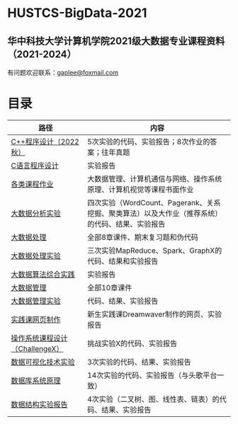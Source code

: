 # HUSTCS-BigData-2021
## 华中科技大学计算机学院2021级大数据专业课程资料（2021-2024）
有问题欢迎联系：gaplee@foxmail.com

# 目录
| 路径      | 内容            |
| --------- | -------------- |
| [C++程序设计（2022秋）](./C++程序设计（2022秋）) | 5次实验的代码、实验报告；8次作业的答案；往年真题 |
| [C语言程序设计](./C语言程序设计) | 实验报告 |
| [各类课程作业](./各类课程作业) | 大数据管理、计算机通信与网络、操作系统原理、计算机视觉等课程书面作业 |
| [大数据分析实验](./大数据分析实验) | 四次实验（WordCount、Pagerank、关系挖掘、聚类算法）以及大作业（推荐系统）的代码、结果、实验报告 |
| [大数据处理](./大数据处理) | 全部8章课件、期末复习题和伪代码 |
| [大数据处理实验](./大数据处理实验) | 三次实验MapReduce、Spark、GraphX的代码、结果和实验报告 |
| [大数据算法综合实践](./大数据算法综合实践) | 实验报告 |
| [大数据管理](./大数据管理) | 全部10章课件 |
| [大数据管理实验](./大数据管理实验) | 代码、结果、实验报告 |
| [实践课网页制作](./实践课网页制作) | 新生实践课Dreamwaver制作的网页、实验报告 |
| [操作系统课程设计（ChallengeX）](./操作系统课程设计（ChallengeX）) | 挑战实验X的代码、实验报告 |
| [数据可视化技术实验](./数据可视化技术实验) | 3次实验的代码、结果、实验报告 |
| [数据库系统原理](./数据库系统原理) | 14次实验的代码、实验报告（与头歌平台一致） |
| [数据结构实验报告](./数据结构实验报告) | 4次实验（二叉树、图、线性表、链表）的代码、结果、实验报告 |






